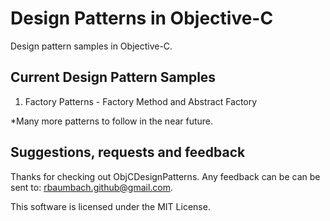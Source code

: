 # Design Patterns in Objective-C

Design pattern samples in Objective-C.

## Current Design Pattern Samples

1.  Factory Patterns - Factory Method and Abstract Factory

*Many more patterns to follow in the near future.

## Suggestions, requests and feedback

Thanks for checking out ObjCDesignPatterns.  Any feedback can be can be sent to: rbaumbach.github@gmail.com.

This software is licensed under the MIT License.

